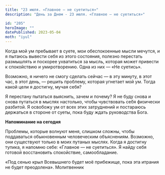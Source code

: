 ```yaml
---
title: "23 июля. «Главное — не суетиться»"
description: "День за Днем - 23 июля. «Главное — не суетиться»"

id: "205"
heroImage: ""
datePublished: 2023-05-04
moth: "iyul"
---
```


Когда мой ум пребывает в суете, мои обеспокоенные мысли мечутся, и я пытаюсь
вывести себя из этого состояния, полезно перестать размышлять и поскорее
ухватиться за мысль, которая может привести к спокойствию и умиротворению.
Одна из них — «Не суетись».

Возможно, я ничего не смогу сделать сейчас — в эту минуту, в этот час, в этот
день, — решить проблему, которая угнетает мой ум. Тогда какой цели я достигну,
мучая себя?

Я перестану пытаться выяснить, зачем и почему? Я не буду снова и снова
путаться в мыслях настолько, чтобы чувствовать себя физически разбитой. Я
освобожу ум от всех этих затруднений и постараюсь держаться в стороне от
суеты, пока буду ждать руководства Бога.

**Напоминание на сегодня**

Проблемы, которые волнуют меня, слишком сложны, чтобы поддаваться обыкновенным
человеческим объяснениям. Возможно, они существуют только в моих путаных
мыслях. Когда я достигну тупика, я напомню себе: «Главное — не суетиться». Я
найду себя готовой восстановить спокойствие, самообладание.

«Под сенью крыл Всевышнего будет моё прибежище, пока эта итрания не будет
преодолена». Молитвенник
